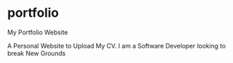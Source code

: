# portfolio
My Portfolio Website

A Personal Website to Upload My CV. I am a Software Developer looking to break New Grounds
